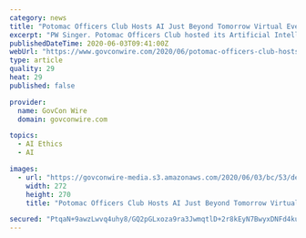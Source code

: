 ```yaml
---
category: news
title: "Potomac Officers Club Hosts AI Just Beyond Tomorrow Virtual Event; PW Singer Gives Keynote"
excerpt: "PW Singer. Potomac Officers Club hosted its Artificial Intelligence (AI) Just Beyond Tomorrow Virtual Event on May 28th featuring Dr. PW Singer, author of Burn-In: A Novel of the"
publishedDateTime: 2020-06-03T09:41:00Z
webUrl: "https://www.govconwire.com/2020/06/potomac-officers-club-hosts-ai-just-beyond-tomorrow-virtual-event-pw-singer-gives-keynote/"
type: article
quality: 29
heat: 29
published: false

provider:
  name: GovCon Wire
  domain: govconwire.com

topics:
  - AI Ethics
  - AI

images:
  - url: "https://govconwire-media.s3.amazonaws.com/2020/06/03/bc/53/de/20/d0/3b/fa/84/a0If300000MGDu5EAH-peter-singer.png"
    width: 272
    height: 270
    title: "Potomac Officers Club Hosts AI Just Beyond Tomorrow Virtual Event; PW Singer Gives Keynote"

secured: "PtqaN+9awzLwvq4uhy8/GQ2pGLxoza9ra3JwmqtlD+2r8kEyN7BwyxDNFd4ku56kIsA/8b5Ubduga3EQbKGi4QgdGQG3+USUchU2UB7y1VKz5FclLxTwn5lYk4fwctdG5yVLys8uxIWsyvO4Zrch7JPKYr7DzidWhyUp8QUTHS54EemU7Q4fa6F+o88FbOBeasN0+IwMADTIhzbGZLlpgnVSoUAWWV1ty2ZVxQ8xrDIug7sV1iAgURBwkoNQO1ciUryNxq+wy5me+M3HXe47MSHV+gC12tf9EkzZgpBL62l00oIvUL80h/XNcxe3mChXxL02Q2zLKDhn9zHbfxeg7yT67J7wTTAWQR2uTiQY94WXHVrr1k4nfiPXqtpy9WzeOjOJ3bK5Psxg4bApycBSzrs59PpobzsE0fQ6DZGJRKtOV2rNvymvt4puyN19rbx8c3C0R0YUjtzHTiTC1tnngMS/9ziH0IBWQeXOX+oTGXQ=;idm3b6imt/CQ+4rYccyiNQ=="
---
```


